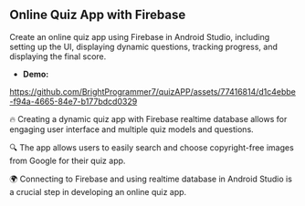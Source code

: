 ## Online Quiz App with Firebase

Create an online quiz app using Firebase in Android Studio, including setting up the UI, displaying dynamic questions, tracking progress, and displaying the final score.

- **Demo:**

https://github.com/BrightProgrammer7/quizAPP/assets/77416814/d1c4ebbe-f94a-4665-84e7-b177bdcd0329


🔥 Creating a dynamic quiz app with Firebase realtime database allows for engaging user interface and multiple quiz models and questions.

🔍 The app allows users to easily search and choose copyright-free images from Google for their quiz app.

🌍 Connecting to Firebase and using realtime database in Android Studio is a crucial step in developing an online quiz app.
